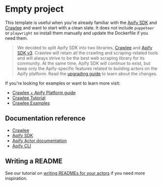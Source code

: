 # Empty project

This template is useful when you're already familiar with the [Apify SDK](https://docs.apify.com/sdk/js) and [Crawlee](https://crawlee.dev) and want to start with a clean slate. It does not include `puppeteer` or `playwright` so install them manually and update the Dockerfile if you need them.

> We decided to split Apify SDK into two libraries, [Crawlee](https://crawlee.dev) and [Apify SDK v3](https://docs.apify.com/sdk/js). Crawlee will retain all the crawling and scraping-related tools and will always strive to be the best web scraping library for its community. At the same time, Apify SDK will continue to exist, but keep only the Apify-specific features related to building actors on the Apify platform. Read the [upgrading guide](https://docs.apify.com/sdk/js/docs/upgrading/upgrading-to-v3) to learn about the changes.

If you're looking for examples or want to learn more visit:

- [Crawlee + Apify Platform guide](https://crawlee.dev/docs/guides/apify-platform)
- [Crawlee Tutorial](https://crawlee.dev/docs/introduction)
- [Crawlee Examples](https://crawlee.dev/docs/examples)

## Documentation reference

- [Crawlee](https://crawlee.dev)
- [Apify SDK](https://docs.apify.com/sdk/js)
- [Apify Actor documentation](https://docs.apify.com/actor)
- [Apify CLI](https://docs.apify.com/cli)

## Writing a README

See our tutorial on [writing READMEs for your actors](https://help.apify.com/en/articles/2912548-how-to-write-great-readme-for-your-actors) if you need more inspiration.
